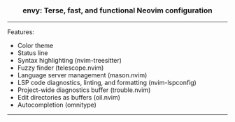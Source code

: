 <div align="center">

### envy: Terse, fast, and functional Neovim configuration
</div>

---

Features:
- Color theme
- Status line
- Syntax highlighting (nvim-treesitter)
- Fuzzy finder (telescope.nvim)
- Language server management (mason.nvim)
- LSP code diagnostics, linting, and formatting (nvim-lspconfig)
- Project-wide diagnostics buffer (trouble.nvim)
- Edit directories as buffers (oil.nvim)
- Autocompletion (omnitype)

---
